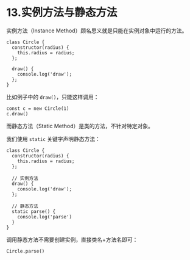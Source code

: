 # 13.实例方法与静态方法

实例方法（Instance Method）顾名思义就是只能在实例对象中运行的方法。

```
class Circle {
  constructor(radius) {
    this.radius = radius;
  };

  draw() {
    console.log('draw');
  };
}
```

比如例子中的 ``draw()``，只能这样调用：
```
const c = new Circle(1)
c.draw()
```

而静态方法（Static Method）是类的方法，不针对特定对象。

我们使用 ``static`` 关键字声明静态方法：
```
class Circle {
  constructor(radius) {
    this.radius = radius;
  };

  // 实例方法
  draw() {
    console.log('draw');
  };

  // 静态方法
  static parse() {
    console.log('parse')
  }
}
```

调用静态方法不需要创建实例，直接类名+方法名即可：
```
Circle.parse()
```
